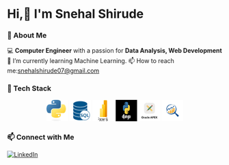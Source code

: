 # Hi,👋 I'm Snehal Shirude 

<!--
**snehalshirude/snehalshirude** is a ✨ _special_ ✨ repository because its `README.md` (this file) appears on your GitHub profile.

Here are some ideas to get you started:

- 🔭 I’m currently working on ...
- 🌱 I’m currently learning ...
- 👯 I’m looking to collaborate on ...
- 🤔 I’m looking for help with ...
- 💬 Ask me about ...
- 📫 How to reach me: ...
- 😄 Pronouns: ...
- ⚡ Fun fact: ...
-->
### 🚀 About Me  
💻 **Computer Engineer** with a passion for **Data Analysis, Web Development**   
🌱 I’m currently learning Machine Learning. 
📫 How to reach me:snehalshirude07@gmail.com

### 🔧 Tech Stack  
<p align="center">
  <img src="https://github.com/snehalshirude/snehalshirude/blob/main/python.jfif" alt="Python" width="50" height="50"/>
  <img src="https://github.com/snehalshirude/snehalshirude/blob/main/sql.png" alt="SQL" width="50" height="50"/>
  <img src="https://github.com/snehalshirude/snehalshirude/blob/main/powerbi.jfif" alt="Power BI" width="50" height="50"/>
  <img src="https://github.com/snehalshirude/snehalshirude/blob/main/django.png" alt="django" width="50" height="50"/>
  <img src="https://github.com/snehalshirude/snehalshirude/blob/main/oracle%20apex.jfif" alt="Oracle APEX" width="50" height="50"/>
  <img src="https://github.com/snehalshirude/snehalshirude/blob/main/data%20analysis.png" alt="Data Analysis" width="50" height="50"/>
</p>

### 📫 Connect with Me  
[![LinkedIn](https://img.shields.io/badge/LinkedIn-0A66C2?style=for-the-badge&logo=linkedin&logoColor=white)](your-linkedin-url)  
